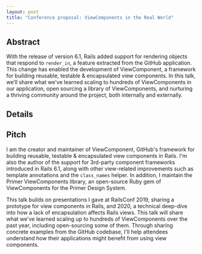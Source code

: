 ```yaml
---
layout: post
title: "Conference proposal: ViewComponents in the Real World"
---
```


## Abstract

With the release of version 6.1, Rails added support for rendering objects that respond to `render_in`, a feature extracted from the GitHub application. This change has enabled the development of ViewComponent, a framework for building reusable, testable & encapsulated view components. In this talk, we’ll share what we’ve learned scaling to hundreds of ViewComponents in our application, open sourcing a library of ViewComponents, and nurturing a thriving community around the project, both internally and externally.

## Details

## Pitch

I am the creator and maintainer of ViewComponent, GitHub's framework for building reusable, testable & encapsulated view components in Rails. I'm also the author of the support for 3rd-party component frameworks introduced in Rails 6.1, along with other view-related improvements such as template annotations and the `class_names` helper. In addition, I maintain the Primer ViewComponents library, an open-source Ruby gem of ViewComponents for the Primer Design System.

This talk builds on presentations I gave at RailsConf 2019, sharing a prototype for view components in Rails, and 2020, a technical deep-dive into how a lack of encapsulation affects Rails views. This talk will share what we've learned scaling up to hundreds of ViewComponents over the past year, including open-sourcing some of them. Through sharing concrete examples from the GitHub codebase, I'll help attendees understand how their applications might benefit from using view components.
